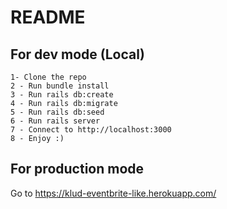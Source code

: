 # README

## For dev mode (Local)
    1- Clone the repo
    2 - Run bundle install
    3 - Run rails db:create
    4 - Run rails db:migrate
    5 - Run rails db:seed
    6 - Run rails server
    7 - Connect to http://localhost:3000
    8 - Enjoy :)

## For production mode

Go to https://klud-eventbrite-like.herokuapp.com/
